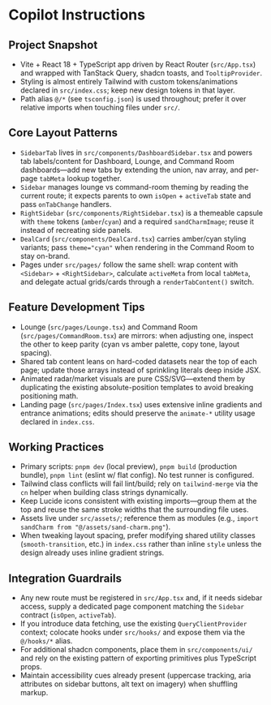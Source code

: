 # Copilot Instructions

## Project Snapshot
- Vite + React 18 + TypeScript app driven by React Router (`src/App.tsx`) and wrapped with TanStack Query, shadcn toasts, and `TooltipProvider`.
- Styling is almost entirely Tailwind with custom tokens/animations declared in `src/index.css`; keep new design tokens in that layer.
- Path alias `@/*` (see `tsconfig.json`) is used throughout; prefer it over relative imports when touching files under `src/`.

## Core Layout Patterns
- `SidebarTab` lives in `src/components/DashboardSidebar.tsx` and powers tab labels/content for Dashboard, Lounge, and Command Room dashboards—add new tabs by extending the union, nav array, and per-page `tabMeta` lookup together.
- `Sidebar` manages lounge vs command-room theming by reading the current route; it expects parents to own `isOpen` + `activeTab` state and pass `onTabChange` handlers.
- `RightSidebar` (`src/components/RightSidebar.tsx`) is a themeable capsule with `theme` tokens (`amber`/`cyan`) and a required `sandCharmImage`; reuse it instead of recreating side panels.
- `DealCard` (`src/components/DealCard.tsx`) carries amber/cyan styling variants; pass `theme="cyan"` when rendering in the Command Room to stay on-brand.
- Pages under `src/pages/` follow the same shell: wrap content with `<Sidebar>` + `<RightSidebar>`, calculate `activeMeta` from local `tabMeta`, and delegate actual grids/cards through a `renderTabContent()` switch.

## Feature Development Tips
- Lounge (`src/pages/Lounge.tsx`) and Command Room (`src/pages/CommandRoom.tsx`) are mirrors: when adjusting one, inspect the other to keep parity (cyan vs amber palette, copy tone, layout spacing).
- Shared tab content leans on hard-coded datasets near the top of each page; update those arrays instead of sprinkling literals deep inside JSX.
- Animated radar/market visuals are pure CSS/SVG—extend them by duplicating the existing absolute-position templates to avoid breaking positioning math.
- Landing page (`src/pages/Index.tsx`) uses extensive inline gradients and entrance animations; edits should preserve the `animate-*` utility usage declared in `index.css`.

## Working Practices
- Primary scripts: `pnpm dev` (local preview), `pnpm build` (production bundle), `pnpm lint` (eslint w/ flat config). No test runner is configured.
- Tailwind class conflicts will fail lint/build; rely on `tailwind-merge` via the `cn` helper when building class strings dynamically.
- Keep Lucide icons consistent with existing imports—group them at the top and reuse the same stroke widths that the surrounding file uses.
- Assets live under `src/assets/`; reference them as modules (e.g., `import sandCharm from "@/assets/sand-charm.png"`).
- When tweaking layout spacing, prefer modifying shared utility classes (`smooth-transition`, etc.) in `index.css` rather than inline `style` unless the design already uses inline gradient strings.

## Integration Guardrails
- Any new route must be registered in `src/App.tsx` and, if it needs sidebar access, supply a dedicated page component matching the `Sidebar` contract (`isOpen`, `activeTab`).
- If you introduce data fetching, use the existing `QueryClientProvider` context; colocate hooks under `src/hooks/` and expose them via the `@/hooks/*` alias.
- For additional shadcn components, place them in `src/components/ui/` and rely on the existing pattern of exporting primitives plus TypeScript props.
- Maintain accessibility cues already present (uppercase tracking, aria attributes on sidebar buttons, alt text on imagery) when shuffling markup.
